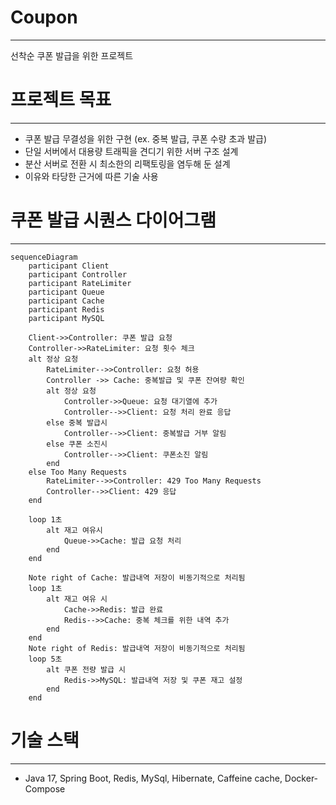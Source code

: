 # Coupon

---
선착순 쿠폰 발급을 위한 프로젝트

# 프로젝트 목표

---
- 쿠폰 발급 무결성을 위한 구현 (ex. 중복 발급, 쿠폰 수량 초과 발급)
- 단일 서버에서 대용량 트래픽을 견디기 위한 서버 구조 설계
- 분산 서버로 전환 시 최소한의 리팩토링을 염두해 둔 설계
- 이유와 타당한 근거에 따른 기술 사용

# 쿠폰 발급 시퀀스 다이어그램

---
``` mermaid
sequenceDiagram
    participant Client
    participant Controller
    participant RateLimiter
    participant Queue
    participant Cache
    participant Redis
    participant MySQL
    
    Client->>Controller: 쿠폰 발급 요청
    Controller->>RateLimiter: 요청 횟수 체크
    alt 정상 요청
        RateLimiter-->>Controller: 요청 허용
        Controller ->> Cache: 중복발급 및 쿠폰 잔여량 확인
        alt 정상 요청  
            Controller->>Queue: 요청 대기열에 추가
            Controller-->>Client: 요청 처리 완료 응답
        else 중복 발급시
            Controller-->>Client: 중복발급 거부 알림
        else 쿠폰 소진시
            Controller-->>Client: 쿠폰소진 알림
        end
    else Too Many Requests
        RateLimiter-->>Controller: 429 Too Many Requests
        Controller-->>Client: 429 응답       
    end

    loop 1초
        alt 재고 여유시
            Queue->>Cache: 발급 요청 처리
        end
    end
    
    Note right of Cache: 발급내역 저장이 비동기적으로 처리됨
    loop 1초
        alt 재고 여유 시
            Cache->>Redis: 발급 완료
            Redis-->>Cache: 중복 체크를 위한 내역 추가
        end
    end
    Note right of Redis: 발급내역 저장이 비동기적으로 처리됨
    loop 5초
        alt 쿠폰 전량 발급 시
            Redis->>MySQL: 발급내역 저장 및 쿠폰 재고 설정
        end
    end
```

# 기술 스택

---
- Java 17, Spring Boot, Redis, MySql, Hibernate, Caffeine cache, Docker-Compose

